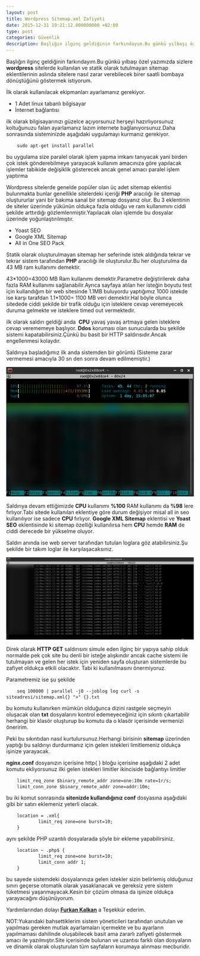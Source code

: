 ```yaml
---
layout: post
title: Wordpress Sitemap.xml Zafiyeti
date: 2015-12-31 19:21:12.000000000 +02:00
type: post
categories: Güvenlik
description: Başlığın ilginç geldiğinin farkındayım.Bu günkü yılbaşı özel yazımızda sizlere wordpress sitelerde kullanılan ve statik olarak tutulmayan
---
```


Başlığın ilginç geldiğinin farkındayım.Bu günkü yılbaşı özel yazımızda sizlere **wordpress** sitelerde kullanılan ve statik olarak tutulmayan sitemap eklentilerinin aslında sitelere nasıl zarar verebilecek birer saatli bombaya dönüştüğünü göstermek istiyorum.

İlk olarak kullanılacak ekipmanları ayarlamanız gerekiyor.

- 1 Adet linux tabanlı bilgisayar
- İnternet bağlantısı

ilk olarak bilgisayarınızı güzelce açıyorsunuz herşeyi hazırlıyorsunuz koltuğunuzu falan ayarlamanız lazım internete bağlanıyorsunuz.Daha sonrasında sisteminizde aşağıdaki uygulamayı kurmanız gerekiyor.

```
    sudo apt-get install parallel
```

bu uygulama size paralel olarak işlem yapma imkanı tanıyacak yani birden çok istek gönderebilmeye yarayacak kullanım amacınıza göre yapılacak işlemler tabikide değişiklik gösterecek ancak genel amacı paralel işlem yaptırma

Wordpress sitelerde genelde popüler olan üç&nbsp;adet sitemap eklentisi bulunmakta bunlar genellikle sitelerdeki içeriği **PHP** aracılığı ile sitemap oluştururlar yani bir bakıma sanal bir sitemap dosyanız olur. Bu 3 eklentinin de siteler üzerinde yükünün oldukça fazla olduğu ve ram kullanımını ciddi şekilde arttırdığı gözlemlenmiştir.Yapılacak olan işlemde bu dosyalar üzerinde yoğunlaştırılmıştır.

- Yoast SEO
- Google XML Sitemap
- All in One SEO Pack

Statik olarak oluşturulmayan sitemap her seferinde istek aldığında tekrar ve tekrar sistem tarafından **PHP** aracılığı ile oluşturulur.Bu her oluşturulma da 43 MB ram kullanımı demektir.

43\*1000=43000 MB Ram kullanımı demektir.Parametre değiştirilerek daha fazla RAM kullanımı sağlanabilir.Ayrıca sayfaya atılan her isteğin boyutu test için kullandığım bir web sitesinde 1.1MB buluyordu yaptığımız 1000 istekde ise karşı tarafdan 1.1\*1000= 1100 MB veri demektir.Hal böyle olunca sitedede ciddi şekilde bir trafik olduğu için isteklere cevap veremeyecek duruma gelmekte ve isteklere timed out vermektedir.

ilk olarak saldırı geldiği anda&nbsp; **CPU** yavaş yavaş artmaya gelen isteklere cevap verememeye başlıyor. **Ddos** koruması olan sunucularda bu şekilde sistemi kapatabilirsiniz.Çünkü bu basit bir HTTP saldırısıdır.Ancak engellenmesi kolaydır.

Saldırıya başladığımız ilk anda sistemden bir görüntü&nbsp;(Sisteme zarar vermemesi amacıyla 30 sn den sonra devam edilmemiştir.)

![sitemapzafiyetgorsel1](/assets/sitemapzafiyetgorsel1.png)

Saldırıya devam ettiğimizde **CPU** kullanımı **%100** RAM kullanımı da **%98** lere fırlıyor.Tabi sitede kullanılan eklentiye göre durum değişiyor misal all in seo kullanılıyor ise sadece **CPU** fırlıyor. **Google XML Sitemap** eklentisi ve **Yoast SEO** eklentisinde ki sitemap özelliği kullanılırsa hem **CPU** hemde **RAM** de ciddi derecede bir yükselme oluyor.

Saldırı anında ise web server tarafından tutulan loglara göz atabilirsiniz.Şu şekilde bir takım loglar ile karşılaşacaksınız.

![saldirianiloglar](/assets/saldirianiloglar.png)

Direk olarak **HTTP GET** saldırısını simule eden ilginç bir yapıya sahip olduk normalde pek çok site bu denli bir isteğe alışkındır ancak cache sistemi ile tutulmayan ve gelen her istek için yeniden sayfa oluşturan sistemlerde bu zafiyet oldukça etkili olacaktır. Tabi ki kullanılmasını önermiyoruz.

Parametremiz ise şu şekilde

```
    seq 100000 | parallel -j0 --joblog log curl -s siteadresi/sitemap.xml{} ">" {}.txt
```

bu komutu kullanırken mümkün olduğunca dizini rastgele seçmeyin oluşacak olan **txt** dosyalarını kontrol edemeyeceğiniz için sıkıntı çıkartabilir herhangi bir klasör oluşturup bu komutu da o klasör içerisinde vermenizi öneririm.

Peki bu sıkıntıdan nasıl kurtulursunuz.Herhangi birisinin **sitemap** üzerinden yaptığı bu saldırıyı durdurmanız için gelen istekleri limitlemeniz oldukça işinize yarayacak.

**nginx.conf** dosyanızın içerisine http{ } bloğu içerisine aşağıdaki 2 adet komutu ekliyorsunuz ilki gelen istekleri limitler ikinciside bağlantıyı limitler

```
    limit_req_zone $binary_remote_addr zone=one:10m rate=1r/s;
    limit_conn_zone $binary_remote_addr zone=addr:10m;
```

bu iki komut sonrasında **sitenizde kullandığınız conf** dosyasına aşağıdaki gibi bir satırı eklemeniz yeterli olacak.

```
    location = .xml{
            limit_req zone=one burst=10;
    }
```

aynı şekilde PHP uzantılı dosyalarada şöyle bir ekleme yapabilirsiniz.

```
    location ~ .php$ {
            limit_req zone=one burst=10;
            limit_conn addr 1;
    }
```

bu sayede sistemdeki dosyalarınıza gelen istekler sizin belirlemiş olduğunuz sınırı geçerse otomatik olarak yasaklanacak ve gereksiz yere sistem tüketmesi yaşanmayacak.Kesin bir çözüm olmasa da işinize oldukça yarayacağını düşünüyorum.

Yardımlarından dolayı **[Furkan Kalkan](http://furkankalkan.me/)** a Teşekkür ederim.

NOT:Yukarıdaki bahsettiklerim sistem yöneticileri tarafından unutulan ve yapılması gereken mutlak ayarlamaları içermekte ve bu ayarların yapılmaması dahilinde oluşabilecek basit ama zararlı zafiyeti göstermek amacı ile yazılmıştır.Site içerisinde bulunan ve uzantısı farklı olan dosyaların ve dinamik olarak oluşturulan tüm sayfaların korumaya alınması mecburidir.
